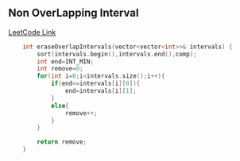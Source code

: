 ## Non OverLapping Interval
[LeetCode Link](https://leetcode.com/problems/non-overlapping-intervals/)

```cpp
    int eraseOverlapIntervals(vector<vector<int>>& intervals) {
        sort(intervals.begin(),intervals.end(),comp);
        int end=INT_MIN;
        int remove=0;
        for(int i=0;i<intervals.size();i++){
            if(end<=intervals[i][0]){
                end=intervals[i][1];
            }
            else{
                remove++;
            }
        }

        return remove;
    }